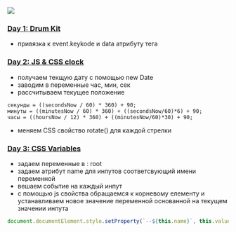 ![](https://javascript30.com/images/JS3-social-share.png)

 ### [Day 1: Drum Kit](https://cyberspacedk.github.io/JavaScript30/01%20-%20JavaScript%20Drum%20Kit/index-START.html)
 - привязка к event.keykode и data атрибуту тега <audio>
 
 ### [Day 2: JS & CSS clock](https://cyberspacedk.github.io/JavaScript30/02%20-%20JS%20and%20CSS%20Clock/index-START.html)
 - получаем текщую дату с помощью new Date
 - заводим в переменные час, мин, сек
 - рассчитываем текущее полoжение
 ```javascriptlet 
секунды = ((secondsNow / 60) * 360) + 90;
минуты = ((minutesNow / 60) * 360) + ((secondsNow/60)*6) + 90;
часы = ((hoursNow / 12) * 360) + ((minutesNow/60)*30) + 90;
 ```
 - меняем CSS свойство rotate() для каждой стрелки
 
 ### [Day 3: CSS Variables](https://cyberspacedk.github.io/JavaScript30/03%20-%20CSS%20Variables/index-START.html)
 
 - задаем переменные в : root
 - задаем атрибут name для инпутов соответсвующий имени переменной
 - вешаем событие на каждый инпут
 - с помощью js свойства обращаемся к корневому елементу и устанавливаем новое значение переменной основанной на текущем значении инпута
 ```javascript
 document.documentElement.style.setProperty(`--${this.name}`, this.value + suffix);
```

